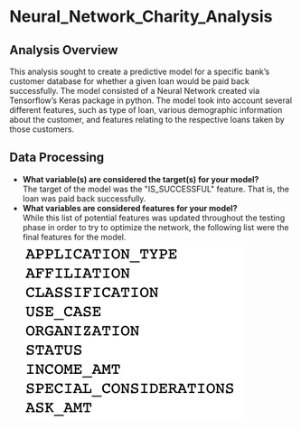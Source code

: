 # Neural_Network_Charity_Analysis

## Analysis Overview
This analysis sought to create a predictive model for a specific bank’s customer database for whether a given loan would be paid back successfully. The model consisted of a Neural Network created via Tensorflow’s Keras package in python. The model took into account several different features, such as type of loan, various demographic information about the customer, and features relating to the respective loans taken by those customers. 

## Data Processing
<ul>
    <li><strong>What variable(s) are considered the target(s) for your model?</strong> <br />
    The target of the model was the "IS_SUCCESSFUL" feature. That is, the loan was paid back successfully.</li>
    <li><strong>What variables are considered features for your model?</strong> <br />
    While this list of potential features was updated throughout the testing phase in order to try to optimize the network, the following list were the final features for the model. 
    <img src="Resources/features.png" alt="List of features" /> </li>